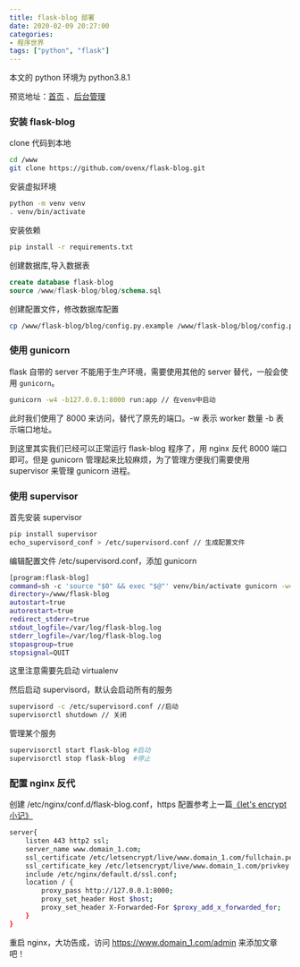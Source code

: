 ```yaml
---
title: flask-blog 部署
date: 2020-02-09 20:27:00
categories:
- 程序世界
tags: ["python", "flask"]
---
```


本文的 python 环境为 python3.8.1

预览地址：[首页](https://flask-blog.ovenx.cn/) 、[后台管理](https://flask-blog.ovenx.cn/admin)

### 安装 flask-blog
clone 代码到本地
```bash
cd /www
git clone https://github.com/ovenx/flask-blog.git
```

安装虚拟环境
```bash
python -m venv venv
. venv/bin/activate
```

安装依赖
```bash
pip install -r requirements.txt
```

创建数据库,导入数据表
```sql
create database flask-blog
source /www/flask-blog/blog/schema.sql
```

创建配置文件，修改数据库配置

```bash
cp /www/flask-blog/blog/config.py.example /www/flask-blog/blog/config.py
```

### 使用 gunicorn
flask 自带的 server 不能用于生产环境，需要使用其他的 server 替代，一般会使用 `gunicorn`。
```bash
gunicorn -w4 -b127.0.0.1:8000 run:app // 在venv中启动
```
此时我们使用了 8000 来访问，替代了原先的端口。-w 表示 worker 数量 -b 表示端口地址。



到这里其实我们已经可以正常运行 flask-blog 程序了，用 nginx 反代 8000 端口即可。但是 gunicorn 管理起来比较麻烦，为了管理方便我们需要使用 supervisor 来管理 gunicorn 进程。

### 使用 supervisor
首先安装 supervisor
```bash
pip install supervisor
echo_supervisord_conf > /etc/supervisord.conf // 生成配置文件
```
编辑配置文件 /etc/supervisord.conf，添加 gunicorn
```bash
[program:flask-blog]
command=sh -c 'source "$0" && exec "$@"' venv/bin/activate gunicorn -w4 -b 127.0.0.1:8000 run:app
directory=/www/flask-blog
autostart=true
autorestart=true
redirect_stderr=true
stdout_logfile=/var/log/flask-blog.log
stderr_logfile=/var/log/flask-blog.log
stopasgroup=true
stopsignal=QUIT
```
这里注意需要先启动 virtualenv


然后启动 supervisord，默认会启动所有的服务
```bash
supervisord -c /etc/supervisord.conf //启动
supervisorctl shutdown // 关闭
```


管理某个服务
```bash
supervisorctl start flask-blog #启动
supervisorctl stop flask-blog  #停止
```

### 配置 nginx 反代
创建 /etc/nginx/conf.d/flask-blog.conf，https 配置参考上一篇[《let's encrypt 小记》](/2017/10/12/let's-encrypt/)

```bash
server{
    listen 443 http2 ssl;
    server_name www.domain_1.com;
    ssl_certificate /etc/letsencrypt/live/www.domain_1.com/fullchain.pem;
    ssl_certificate_key /etc/letsencrypt/live/www.domain_1.com/privkey.pem;
    include /etc/nginx/default.d/ssl.conf;
    location / {
        proxy_pass http://127.0.0.1:8000;
        proxy_set_header Host $host;
        proxy_set_header X-Forwarded-For $proxy_add_x_forwarded_for;
    }
}
```
重启 nginx，大功告成，访问 https://www.domain_1.com/admin 来添加文章吧！